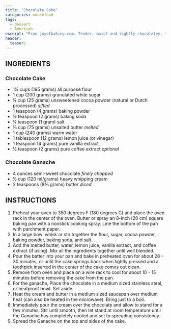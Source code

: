 ```yaml
---
title: "Chocolate Cake"
categories: moosefood
tags: 
  - dessert
  - American
excerpt: "From joyofbaking.com. Tender, moist and lightly chocolatey, this is a winner every time and is very easy to make. I don't use the coffee extract."
header:
  teaser: 
---
```


## INGREDIENTS

### Chocolate Cake
* 1½ cups (195 grams) all purpose flour
* 1 cup (200 grams) granulated white sugar
* ¼ cup (25 grams) unsweetened cocoa powder (natural or Dutch processed) _sifted_
* 1 teaspoon (4 grams) baking powder
* ½ teaspoon (2 grams) baking soda
* ¼ teaspoon (1 gram) salt
* ⅓ cup (75 grams) unsalted butter _melted_
* 1 cup (240 grams) warm water
* 1 tablespoon (12 grams) lemon juice (or vinegar)
* 1 teaspoon (4 grams) pure vanilla extract
* ½ teaspoon (2 grams) pure coffee extract _optional_

### Chocolate Ganache
* 4 ounces semi-sweet chocolate _finely chopped_
* ½ cup (120 ml/grams) heavy whipping cream
* 2 teaspoons (8⅔ grams) butter _diced_

## INSTRUCTIONS
1. Preheat your oven to 350 degrees F (180 degrees C) and place the oven rack in the center of the oven. Butter or spray an 8-inch (20 cm) square baking pan with a nonstick cooking spray. Line the bottom of the pan with parchment paper.
2. In a large bowl whisk or stir together the flour, sugar, cocoa powder, baking powder, baking soda, and salt.
3. Add the melted butter, water, lemon juice, vanilla extract, and coffee extract (if using). Mix all the ingredients together until well blended. 
4. Pour the batter into your pan and bake in preheated oven for about 28 - 30 minutes, or until the cake springs back when lightly pressed and a toothpick inserted in the center of the cake comes out clean.
5. Remove from oven and place on a wire rack to cool for about 10 - 15 minutes before removing the cake from the pan.
6. For the ganache, Place the chocolate in a medium sized stainless steel, or heatproof bowl. Set aside.
7. Heat the cream and butter in a medium sized saucepan over medium heat (can also be heated in the microwave). Bring just to a boil.
8. Immediately pour the cream over the chocolate and allow to stand for a few minutes. Stir until smooth, then let stand at room temperature until the Ganache has completely cooled and set to spreading consistency.
9. Spread the Ganache on the top and sides of the cake.

